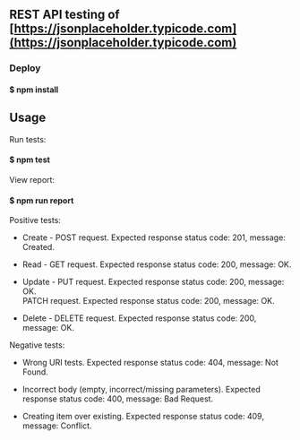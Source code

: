 ## REST API testing of [https://jsonplaceholder.typicode.com](https://jsonplaceholder.typicode.com) <br>

### Deploy
#### $ npm install

## Usage
Run tests:
#### $ npm test
View report:
#### $ npm run report

Positive tests:

- Create - POST request. Expected response status code: 201, message: Created.

- Read - GET request. Expected response status code: 200, message: OK.

- Update - PUT request. Expected response status code: 200, message: OK.<br>
           PATCH request. Expected response status code: 200, message: OK.

- Delete - DELETE request. Expected response status code: 200, message: OK.

Negative tests:

- Wrong URI tests. Expected response status code: 404, message: Not Found.

- Incorrect body (empty, incorrect/missing parameters). Expected response status code: 400, message: Bad Request.

- Creating item over existing. Expected response status code: 409, message: Conflict.